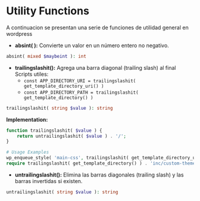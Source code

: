 # Utility Functions

A continuacion se presentan una serie de funciones de utilidad general en wordpress

* **absint( ):** Convierte un valor en un número entero no negativo.

```php
absint( mixed $maybeint ): int
```

* **trailingslashit():** Agrega una barra diagonal (trailing slash) al final \
    Scripts utiles:
  * `const APP_DIRECTORY_URI = trailingslashit( get_template_directory_uri() )`
  * `const APP_DIRECTORY_PATH = trailingslashit( get_template_directory() )`

```php
trailingslashit( string $value ): string
```

**Implementation:**

```php
function trailingslashit( $value ) {
    return untrailingslashit( $value ) . '/';
}
```

```php
# Usage Examples
wp_enqueue_style( 'main-css', trailingslashit( get_template_directory_uri() ) . 'style.css' );
require trailingslashit( get_template_directory() ) . 'inc/custom-theme-functions.php';
```

* **untrailingslashit():** Elimina las barras diagonales (trailing slash) y las barras invertidas si existen.

```php
untrailingslashit( string $value ): string
```
